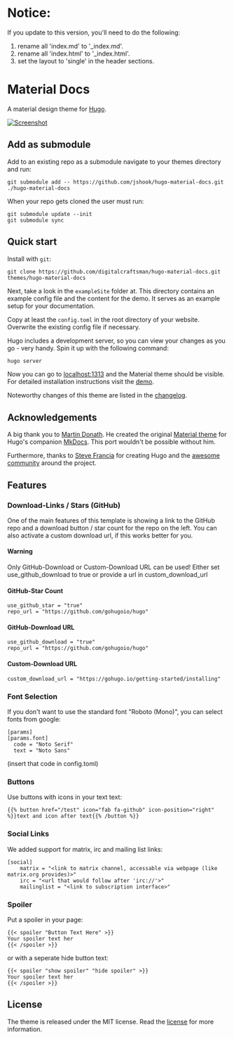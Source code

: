 # Notice:

If you update to this version, you'll need to do the following:

1. rename all 'index.md' to '_index.md'.
2. rename all 'index.html' to '_index.html'.
3. set the layout to 'single' in the header sections.

# Material Docs

A material design theme for [Hugo](https://gohugo.io).

[![Screenshot](https://raw.githubusercontent.com/digitalcraftsman/hugo-material-docs/master/static/images/screen.png)](https://digitalcraftsman.github.io/hugo-material-docs/)

## Add as submodule

Add to an existing repo as a submodule navigate to your themes directory and run:

    git submodule add -- https://github.com/jshook/hugo-material-docs.git ./hugo-material-docs

When your repo gets cloned the user must run:

    git submodule update --init
    git submodule sync


## Quick start

Install with `git`:


    git clone https://github.com/digitalcraftsman/hugo-material-docs.git themes/hugo-material-docs


Next, take a look in the `exampleSite` folder at. This directory contains an example config file and the content for the demo. It serves as an example setup for your documentation. 

Copy at least the `config.toml` in the root directory of your website. Overwrite the existing config file if necessary. 

Hugo includes a development server, so you can view your changes as you go -
very handy. Spin it up with the following command:

``` sh
hugo server
```

Now you can go to [localhost:1313](http://localhost:1313) and the Material
theme should be visible. For detailed installation instructions visit the [demo](http://themes.gohugo.io/theme/material-docs/).

Noteworthy changes of this theme are listed in the [changelog](https://github.com/digitalcraftsman/hugo-material-docs/blob/master/CHANGELOG.md).

## Acknowledgements

A big thank you to [Martin Donath](https://github.com/squidfunk). He created the original [Material theme](https://github.com/squidfunk/mkdocs-material) for Hugo's companion [MkDocs](http://www.mkdocs.org/). This port wouldn't be possible without him.

Furthermore, thanks to [Steve Francia](https://gihub.com/spf13) for creating Hugo and the [awesome community](https://github.com/spf13/hugo/graphs/contributors) around the project.


## Features

### Download-Links / Stars (GitHub)

One of the main features of this template is showing a link to the GitHub repo and a download button / star count for the repo on the left. You can also activate a custom download url, if this works better for you.

#### Warning
Only GitHub-Download or Custom-Download URL can be used!
Either set use_github_download to true or provide a url in custom_download_url

#### GitHub-Star Count

```
use_github_star = "true"
repo_url = "https://github.com/gohugoio/hugo"
```

#### GitHub-Download URL

```
use_github_download = "true"
repo_url = "https://github.com/gohugoio/hugo"
```

#### Custom-Download URL
```
custom_download_url = "https://gohugo.io/getting-started/installing"
```

### Font Selection
If you don't want to use the standard font "Roboto (Mono)", you can select
fonts from google:
```
[params]
[params.font]
  code = "Noto Serif"
  text = "Noto Sans"
```
(insert that code in config.toml)

### Buttons
Use buttons with icons in your text text:
```
{{% button href="/test" icon="fab fa-github" icon-position="right" %}}text and icon after text{{% /button %}}
```

### Social Links
We added support for matrix, irc and mailing list links:
```
[social]
    matrix = "<link to matrix channel, accessable via webpage (like matrix.org provides)>"
    irc = "<url that would follow after 'irc://'>"
    mailinglist = "<link to subscription interface>"
```

### Spoiler
Put a spoiler in your page:
```
{{< spoiler "Button Text Here" >}}
Your spoiler text her
{{< /spoiler >}}
```
or with a seperate hide button text:
```
{{< spoiler "show spoiler" "hide spoiler" >}}
Your spoiler text her
{{< /spoiler >}}
```

## License

The theme is released under the MIT license. Read the [license](https://github.com/digitalcraftsman/hugo-material-docs/blob/master/LICENSE.md) for more information.

